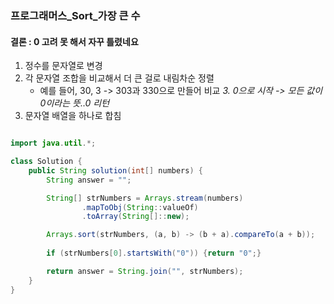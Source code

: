 ### 프로그래머스_Sort_가장 큰 수

#### 결론 : 0 고려 못 해서 자꾸 틀렸네요

1. 정수를 문자열로 변경
2. 각 문자열 조합을 비교해서 더 큰 걸로 내림차순 정렬
   - 예를 들어, 30, 3 -> 303과 330으로 만들어 비교
_3. 0으로 시작 -> 모든 값이 0이라는 뜻..0 리턴_
4. 문자열 배열을 하나로 합침


``` java

import java.util.*;

class Solution {
    public String solution(int[] numbers) {
        String answer = "";

        String[] strNumbers = Arrays.stream(numbers)
                .mapToObj(String::valueOf)
                .toArray(String[]::new);

        Arrays.sort(strNumbers, (a, b) -> (b + a).compareTo(a + b));
        
        if (strNumbers[0].startsWith("0")) {return "0";}

        return answer = String.join("", strNumbers);
    }
}

```
